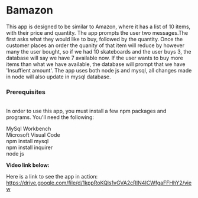 <h1><strong>Bamazon</strong></h1>

This app is designed to be similar to Amazon, where it has a list of 10 items, with their price and quantity. The app prompts the user two messages.The first asks what they would like to buy, followed by the quantity. Once the customer places an order the quanity of that item will reduce by however many the user bought, so if we had 10 skateboards and the user buys 3, the database will say we have 7 available now. If the user wants to buy more items than what we have available, the database will prompt that we have 'Insuffient amount'. The app uses both node js and mysql, all changes made in node will also update in mysql database.

<h3>Prerequisites</h3><br>
In order to use this app, you must install a few npm packages and programs. You'll need the following:

MySql Workbench<br>
Microsoft Visual Code<br>
npm install mysql<br>
npm install inquirer<br>
node js

<strong>Video link below:</strong>

Here is a link to see the app in action:
https://drive.google.com/file/d/1kppRoKQls1vGVA2cRIN4ICWfgaFFHhY2/view

